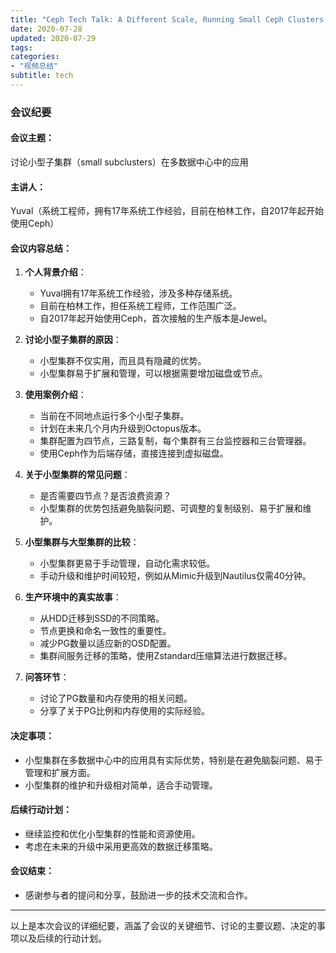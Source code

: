 ```yaml
---
title: "Ceph Tech Talk: A Different Scale, Running Small Ceph Clusters in Multiple Data Centers 20200723"
date: 2020-07-28
updated: 2020-07-29
tags:
categories:
- "视频总结"
subtitle: tech
---
```



### 会议纪要

#### 会议主题：
讨论小型子集群（small subclusters）在多数据中心中的应用

#### 主讲人：
Yuval（系统工程师，拥有17年系统工作经验，目前在柏林工作，自2017年起开始使用Ceph）

#### 会议内容总结：

1. **个人背景介绍**：
   - Yuval拥有17年系统工作经验，涉及多种存储系统。
   - 目前在柏林工作，担任系统工程师，工作范围广泛。
   - 自2017年起开始使用Ceph，首次接触的生产版本是Jewel。

2. **讨论小型子集群的原因**：
   - 小型集群不仅实用，而且具有隐藏的优势。
   - 小型集群易于扩展和管理，可以根据需要增加磁盘或节点。

3. **使用案例介绍**：
   - 当前在不同地点运行多个小型子集群。
   - 计划在未来几个月内升级到Octopus版本。
   - 集群配置为四节点，三路复制，每个集群有三台监控器和三台管理器。
   - 使用Ceph作为后端存储，直接连接到虚拟磁盘。

4. **关于小型集群的常见问题**：
   - 是否需要四节点？是否浪费资源？
   - 小型集群的优势包括避免脑裂问题、可调整的复制级别、易于扩展和维护。

5. **小型集群与大型集群的比较**：
   - 小型集群更易于手动管理，自动化需求较低。
   - 手动升级和维护时间较短，例如从Mimic升级到Nautilus仅需40分钟。

6. **生产环境中的真实故事**：
   - 从HDD迁移到SSD的不同策略。
   - 节点更换和命名一致性的重要性。
   - 减少PG数量以适应新的OSD配置。
   - 集群间服务迁移的策略，使用Zstandard压缩算法进行数据迁移。

7. **问答环节**：
   - 讨论了PG数量和内存使用的相关问题。
   - 分享了关于PG比例和内存使用的实际经验。

#### 决定事项：
- 小型集群在多数据中心中的应用具有实际优势，特别是在避免脑裂问题、易于管理和扩展方面。
- 小型集群的维护和升级相对简单，适合手动管理。

#### 后续行动计划：
- 继续监控和优化小型集群的性能和资源使用。
- 考虑在未来的升级中采用更高效的数据迁移策略。

#### 会议结束：
- 感谢参与者的提问和分享，鼓励进一步的技术交流和合作。

---

以上是本次会议的详细纪要，涵盖了会议的关键细节、讨论的主要议题、决定的事项以及后续的行动计划。